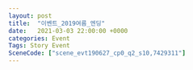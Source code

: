 ```yaml
---
layout: post
title:  "이벤트_2019여름_엔딩"
date:   2021-03-03 22:00:00 +0000
categories: Event
Tags: Story Event
SceneCode: ["scene_evt190627_cp0_q2_s10,7429311"]
---
```

